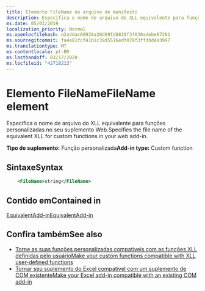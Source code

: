 ```yaml
---
title: Elemento FileName no arquivo de manifesto
description: Especifica o nome de arquivo do XLL equivalente para funções personalizadas no seu suplemento Web.
ms.date: 05/03/2019
localization_priority: Normal
ms.openlocfilehash: a2a4dac08038a30d69fd8818f3f030adebe0728b
ms.sourcegitcommit: fa4e81fcf41b1c39d5516edf078f3ffdbd4a3997
ms.translationtype: MT
ms.contentlocale: pt-BR
ms.lasthandoff: 03/17/2020
ms.locfileid: "42718213"
---
```

# <a name="filename-element"></a><span data-ttu-id="8f3a6-103">Elemento FileName</span><span class="sxs-lookup"><span data-stu-id="8f3a6-103">FileName element</span></span>

<span data-ttu-id="8f3a6-104">Especifica o nome de arquivo do XLL equivalente para funções personalizadas no seu suplemento Web.</span><span class="sxs-lookup"><span data-stu-id="8f3a6-104">Specifies the file name of the equivalent XLL for custom functions in your web add-in.</span></span>

<span data-ttu-id="8f3a6-105">**Tipo de suplemento:** Função personalizada</span><span class="sxs-lookup"><span data-stu-id="8f3a6-105">**Add-in type:** Custom function</span></span>

## <a name="syntax"></a><span data-ttu-id="8f3a6-106">Sintaxe</span><span class="sxs-lookup"><span data-stu-id="8f3a6-106">Syntax</span></span>

```XML
    <FileName>string</FileName>  
```

## <a name="contained-in"></a><span data-ttu-id="8f3a6-107">Contido em</span><span class="sxs-lookup"><span data-stu-id="8f3a6-107">Contained in</span></span>

[<span data-ttu-id="8f3a6-108">EquivalentAdd-in</span><span class="sxs-lookup"><span data-stu-id="8f3a6-108">EquivalentAdd-in</span></span>](equivalentaddin.md)


## <a name="see-also"></a><span data-ttu-id="8f3a6-109">Confira também</span><span class="sxs-lookup"><span data-stu-id="8f3a6-109">See also</span></span>

- [<span data-ttu-id="8f3a6-110">Torne as suas funções personalizadas compatíveis com as funções XLL definidas pelo usuário</span><span class="sxs-lookup"><span data-stu-id="8f3a6-110">Make your custom functions compatible with XLL user-defined functions</span></span>](../../excel/make-custom-functions-compatible-with-xll-udf.md)
- [<span data-ttu-id="8f3a6-111">Tornar seu suplemento do Excel compatível com um suplemento de COM existente</span><span class="sxs-lookup"><span data-stu-id="8f3a6-111">Make your Excel add-in compatible with an existing COM add-in</span></span>](../../develop/make-office-add-in-compatible-with-existing-com-add-in.md)